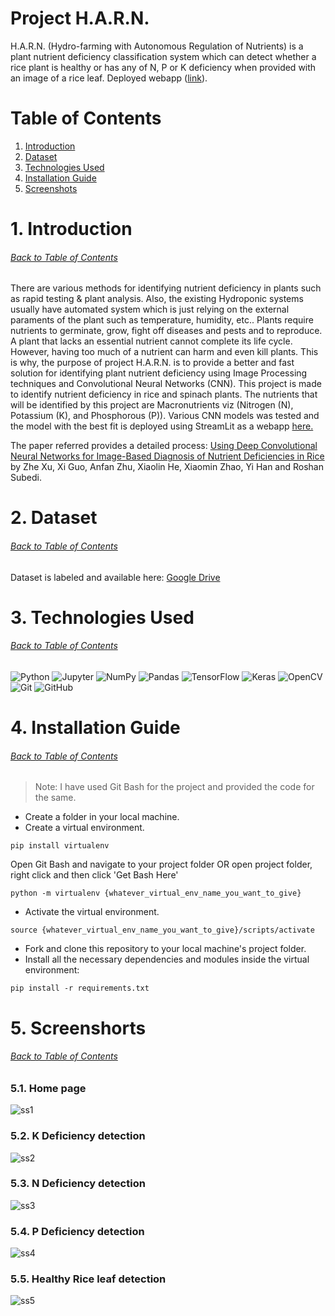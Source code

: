 # Project H.A.R.N.
H.A.R.N. (Hydro-farming with Autonomous Regulation of Nutrients) is a plant nutrient deficiency classification system which can detect whether a rice plant is healthy or has any of N, P or K deficiency when provided with an image of a rice leaf. Deployed webapp ([link](https://harnpredict.streamlit.app/)).

# <a name="toc">Table of Contents</a>
1. [Introduction](#intro)
2. [Dataset](#ds)
3. [Technologies Used](#tech)
4. [Installation Guide](#install)
5. [Screenshots](#ss)

# 1. <a name="intro">Introduction</a>
###### [Back to Table of Contents](#toc)
There are various methods for identifying nutrient deficiency in plants such as rapid testing & plant analysis. Also, the existing Hydroponic systems usually have automated system which is just relying on the external paraments of the plant such as temperature, humidity, etc.. Plants require nutrients to germinate, grow, fight off diseases and pests and to reproduce. A plant that lacks an essential nutrient cannot complete its life cycle. However, having too much of a nutrient can harm and even kill plants. This is why, the purpose of project H.A.R.N. is to provide a better and fast solution for identifying plant nutrient deficiency using Image Processing techniques and Convolutional Neural Networks (CNN). This project is made to identify nutrient deficiency in rice and spinach plants. The nutrients that will be identified by this project are Macronutrients viz (Nitrogen (N), Potassium (K), and Phosphorous (P)). Various CNN models was tested and the model with the best fit is deployed using StreamLit as a webapp [here.](https://harnpredict.streamlit.app/)

The paper referred provides a detailed process: [Using Deep Convolutional Neural Networks for Image-Based Diagnosis of Nutrient Deficiencies in Rice](https://www.hindawi.com/journals/cin/2020/7307252/) by Zhe Xu, Xi Guo, Anfan Zhu, Xiaolin He, Xiaomin Zhao, Yi Han and Roshan Subedi.

# 2. <a name="ds">Dataset</a>
###### [Back to Table of Contents](#toc)
Dataset is labeled and available here: [Google Drive](https://drive.google.com/drive/folders/1kfX8iL_A2MK-XbGqOowDwzDv0PWAO7Y6?usp=sharing)

# 3. <a name="tech">Technologies Used</a>
###### [Back to Table of Contents](#toc)
![Python](https://img.shields.io/badge/Python-FFD43B?style=for-the-badge&logo=python&logoColor=blue) ![Jupyter](https://img.shields.io/badge/Jupyter-F37626.svg?&style=for-the-badge&logo=Jupyter&logoColor=white) ![NumPy](https://img.shields.io/badge/numpy-%23013243.svg?style=for-the-badge&logo=numpy&logoColor=white) ![Pandas](https://img.shields.io/badge/Pandas-2C2D72?style=for-the-badge&logo=pandas&logoColor=white) ![TensorFlow](https://img.shields.io/badge/TensorFlow-FF6F00?style=for-the-badge&logo=TensorFlow&logoColor=white) ![Keras](https://img.shields.io/badge/Keras-D00000?style=for-the-badge&logo=Keras&logoColor=white) ![OpenCV](https://img.shields.io/badge/opencv-%23white.svg?style=for-the-badge&logo=opencv&logoColor=white) ![Git](https://img.shields.io/badge/git-%23F05033.svg?style=for-the-badge&logo=git&logoColor=white) ![GitHub](https://img.shields.io/badge/github-%23121011.svg?style=for-the-badge&logo=github&logoColor=white) 
# 4. <a name="install">Installation Guide</a>
###### [Back to Table of Contents](#toc)
> Note: I have used Git Bash for the project and provided the code for the same.
- Create a folder in your local machine.
- Create a virtual environment.
```
pip install virtualenv
```
Open Git Bash and navigate to your project folder OR open project folder, right click and then click 'Get Bash Here'
```
python -m virtualenv {whatever_virtual_env_name_you_want_to_give}
```
- Activate the virtual environment.
```
source {whatever_virtual_env_name_you_want_to_give}/scripts/activate
```
- Fork and clone this repository to your local machine's project folder.
- Install all the necessary dependencies and modules inside the virtual environment:
```
pip install -r requirements.txt
```

# 5. <a name="ss">Screenshorts</a>
###### [Back to Table of Contents](#toc)

### 5.1. Home page
![ss1](https://user-images.githubusercontent.com/72343934/214845647-6f7a53e4-015f-474c-9d9a-372348203d0e.png)

### 5.2. K Deficiency detection
![ss2](https://user-images.githubusercontent.com/72343934/214845702-d4062640-e4e8-433a-8e43-ad2a9087940d.png)

### 5.3. N Deficiency detection
![ss3](https://user-images.githubusercontent.com/72343934/214845732-5ec18963-2b15-4351-a869-d8114478a0a2.png)

### 5.4. P Deficiency detection
![ss4](https://user-images.githubusercontent.com/72343934/214845750-92f04ff7-9c08-42bc-91fd-74840ec7870a.png)

### 5.5. Healthy Rice leaf detection
![ss5](https://user-images.githubusercontent.com/72343934/214845762-67d87804-ed32-45ca-8eba-5fb4fe80ba27.png)
